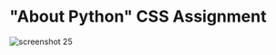# "About Python" CSS Assignment

![screenshot 25](https://user-images.githubusercontent.com/37717564/44823560-19cc0a00-abb6-11e8-9c13-4c2143a6fe41.png)
